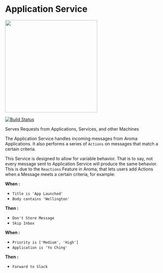Application Service
==============================================

[<img src="https://raw.githubusercontent.com/RedRoma/Aroma/develop/Graphics/Logo.png" width="300">](http://aroma.redroma.tech/)

[![Build Status](http://jenkins.redroma.tech/view/Aroma/job/Application%20Service/badge/icon)](http://jenkins.redroma.tech/view/Aroma/job/Application%20Service/)

Serves Requests from Applications, Services, and other Machines

The Application Service handles incoming messages from Aroma Applications. It also performs a series of `Actions`
on messages that match a certain criteria.

This Service is designed to allow for variable behavior. That is to say, not every message sent to Application Service
will produce the same behavior. This is due to the `Reactions` Feature in Aroma, that lets users add Actions when
a Message meets a certain criteria, for example:


**When :**
+ `Title is 'App Launched'`
+ `Body contains 'Wellington'`

**Then :**
+ `Don't Store Message`
+ `Skip Inbox`

**When :**
+ `Priority is ['Medium', 'High']`
+ `Application is 'Yo Ching'`

**Then :**
+ `Forward to Slack`
